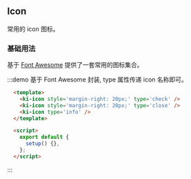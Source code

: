 ## Icon
常用的 icon 图标。
### 基础用法
基于 [Font Awesome](http://www.fontawesome.com.cn/faicons/) 提供了一套常用的图标集合。

:::demo 基于 Font Awesome 封装, type 属性传递 icon 名称即可。
```html
  <template>
    <ki-icon style='margin-right: 20px;' type='check' />
    <ki-icon style='margin-right: 20px;' type='close' />
    <ki-icon type='info' />
  </template>

  <script>
    export default {
      setup() {},
    };
  </script>
```
:::
